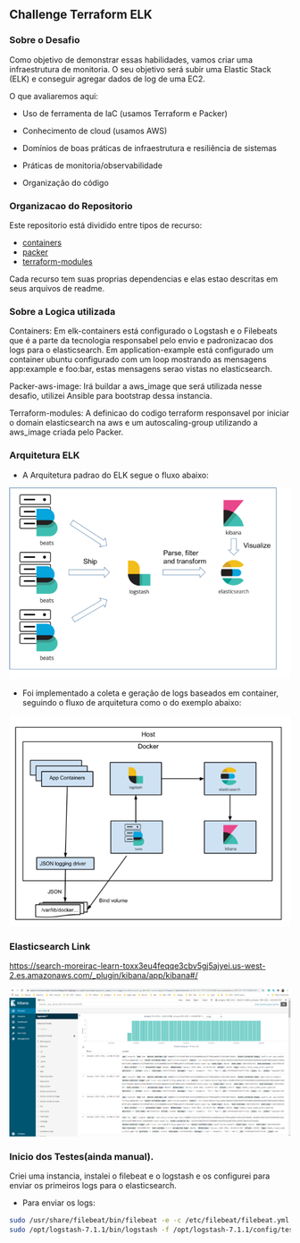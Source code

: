 ## Challenge Terraform ELK

### Sobre o Desafio

Como objetivo de demonstrar essas habilidades, vamos criar uma infraestrutura de monitoria. O seu objetivo será subir uma Elastic Stack (ELK) e conseguir agregar dados de log de uma EC2.

O que avaliaremos aqui:

- Uso de ferramenta de IaC (usamos Terraform e Packer)

- Conhecimento de cloud (usamos AWS)

- Domínios de boas práticas de infraestrutura e resiliência de sistemas

- Práticas de monitoria/observabilidade

- Organização do código


### Organizacao do Repositorio

Este repositorio está dividido entre tipos de recurso:
   * [containers](containers)
   * [packer](packer-aws-image)
   * [terraform-modules](terraform-aws-resources)

Cada recurso tem suas proprias dependencias e elas estao descritas em seus arquivos de readme.

### Sobre a Logica utilizada

Containers: 
  Em elk-containers está configurado o Logstash e o Filebeats que é a parte da tecnologia responsabel pelo envio e padronizacao dos logs para o elasticsearch.
  Em application-example está configurado um container ubuntu configurado com um loop mostrando as mensagens app:example e foo:bar, estas mensagens serao vistas no elasticsearch.
  
Packer-aws-image: 
  Irá buildar a aws_image que será utilizada nesse desafio, utilizei Ansible para bootstrap dessa instancia.
  
Terraform-modules:
  A definicao do codigo terraform responsavel por iniciar o domain elasticsearch na aws e um autoscaling-group utilizando a aws_image criada pelo Packer.
  

### Arquitetura ELK
* A Arquitetura padrao do ELK segue o fluxo abaixo: 

![elk-archtecture](assets/images/arch-elk.png)

* Foi implementado a coleta e geração de logs baseados em container, seguindo o fluxo de arquitetura como o do exemplo abaixo:

![els-architecture-container](assets/images/arch-elk-containers.png)

### Elasticsearch Link
https://search-moreirac-learn-toxx3eu4feqqe3cbv5gj5ajyei.us-west-2.es.amazonaws.com/_plugin/kibana/app/kibana#/

![elasticsearch](assets/images/elasticsearch.png)


### Inicio dos Testes(ainda manual).
Criei uma instancia, instalei o filebeat e o logstash e os configurei para enviar os primeiros logs para o elasticsearch.

* Para enviar os logs:
````bash
sudo /usr/share/filebeat/bin/filebeat -e -c /etc/filebeat/filebeat.yml
sudo /opt/logstash-7.1.1/bin/logstash -f /opt/logstash-7.1.1/config/test.conf
````